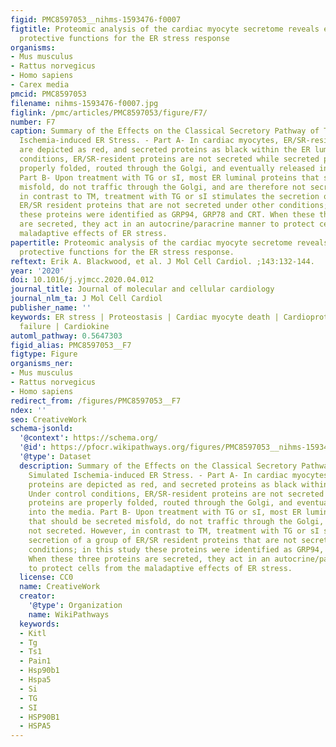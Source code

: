 ```yaml
---
figid: PMC8597053__nihms-1593476-f0007
figtitle: Proteomic analysis of the cardiac myocyte secretome reveals extracellular
  protective functions for the ER stress response
organisms:
- Mus musculus
- Rattus norvegicus
- Homo sapiens
- Carex media
pmcid: PMC8597053
filename: nihms-1593476-f0007.jpg
figlink: /pmc/articles/PMC8597053/figure/F7/
number: F7
caption: Summary of the Effects on the Classical Secretory Pathway of TG- or Simulated
  Ischemia-induced ER Stress. - Part A- In cardiac myocytes, ER/SR-resident proteins
  are depicted as red, and secreted proteins as black within the ER lumen. Under control
  conditions, ER/SR-resident proteins are not secreted while secreted proteins are
  properly folded, routed through the Golgi, and eventually released into the media.
  Part B- Upon treatment with TG or sI, most ER luminal proteins that should be secreted
  misfold, do not traffic through the Golgi, and are therefore not secreted. However,
  in contrast to TM, treatment with TG or sI stimulates the secretion of a group of
  ER/SR resident proteins that are not secreted under other conditions; in this study
  these proteins were identified as GRP94, GRP78 and CRT. When these three proteins
  are secreted, they act in an autocrine/paracrine manner to protect cells from the
  maladaptive effects of ER stress.
papertitle: Proteomic analysis of the cardiac myocyte secretome reveals extracellular
  protective functions for the ER stress response.
reftext: Erik A. Blackwood, et al. J Mol Cell Cardiol. ;143:132-144.
year: '2020'
doi: 10.1016/j.yjmcc.2020.04.012
journal_title: Journal of molecular and cellular cardiology
journal_nlm_ta: J Mol Cell Cardiol
publisher_name: ''
keywords: ER stress | Proteostasis | Cardiac myocyte death | Cardioprotection | Heart
  failure | Cardiokine
automl_pathway: 0.5647303
figid_alias: PMC8597053__F7
figtype: Figure
organisms_ner:
- Mus musculus
- Rattus norvegicus
- Homo sapiens
redirect_from: /figures/PMC8597053__F7
ndex: ''
seo: CreativeWork
schema-jsonld:
  '@context': https://schema.org/
  '@id': https://pfocr.wikipathways.org/figures/PMC8597053__nihms-1593476-f0007.html
  '@type': Dataset
  description: Summary of the Effects on the Classical Secretory Pathway of TG- or
    Simulated Ischemia-induced ER Stress. - Part A- In cardiac myocytes, ER/SR-resident
    proteins are depicted as red, and secreted proteins as black within the ER lumen.
    Under control conditions, ER/SR-resident proteins are not secreted while secreted
    proteins are properly folded, routed through the Golgi, and eventually released
    into the media. Part B- Upon treatment with TG or sI, most ER luminal proteins
    that should be secreted misfold, do not traffic through the Golgi, and are therefore
    not secreted. However, in contrast to TM, treatment with TG or sI stimulates the
    secretion of a group of ER/SR resident proteins that are not secreted under other
    conditions; in this study these proteins were identified as GRP94, GRP78 and CRT.
    When these three proteins are secreted, they act in an autocrine/paracrine manner
    to protect cells from the maladaptive effects of ER stress.
  license: CC0
  name: CreativeWork
  creator:
    '@type': Organization
    name: WikiPathways
  keywords:
  - Kitl
  - Tg
  - Ts1
  - Pain1
  - Hsp90b1
  - Hspa5
  - Si
  - TG
  - SI
  - HSP90B1
  - HSPA5
---
```

